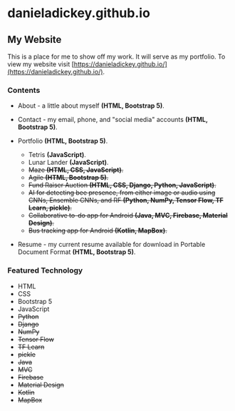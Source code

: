 # danieladickey.github.io

## My Website

This is a place for me to show off my work. It will serve as my portfolio. To view my website
visit [https://danieladickey.github.io/](https://danieladickey.github.io/).

### Contents

- About - a little about myself **(HTML, Bootstrap 5)**.
- Contact - my email, phone, and "social media" accounts **(HTML, Bootstrap 5)**.
- Portfolio **(HTML, Bootstrap 5)**.
    - Tetris **(JavaScript)**.
    - Lunar Lander **(JavaScript)**.
    - ~~Maze **(HTML, CSS, JavaScript)**.~~
    - ~~Agile **(HTML, Bootstrap 5)**.~~
    - ~~Fund Raiser Auction **(HTML, CSS, Django, Python, JavaScript)**.~~
    - ~~AI for detecting bee presence, from either image or audio using CNNs, Ensemble CNNs, and RF **(Python, NumPy,
      Tensor Flow, TF Learn, pickle)**.~~
    - ~~Collaborative to-do app for Android **(Java, MVC, Firebase, Material Design)**.~~
    - ~~Bus tracking app for Android **(Kotlin, MapBox)**.~~

- Resume - my current resume available for download in Portable Document Format **(HTML, Bootstrap 5)**.

### Featured Technology

- HTML
- CSS
- Bootstrap 5
- JavaScript
- ~~Python~~
- ~~Django~~
- ~~NumPy~~
- ~~Tensor Flow~~
- ~~TF Learn~~
- ~~pickle~~
- ~~Java~~
- ~~MVC~~
- ~~Firebase~~
- ~~Material Design~~
- ~~Kotlin~~
- ~~MapBox~~
